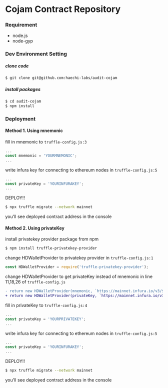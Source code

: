 # Cojam Contract Repository

### Requirement

- node.js
- node-gyp


### Dev Environment Setting

##### clone code

```bash
$ git clone git@github.com:haechi-labs/audit-cojam
```

##### install packages

```bash
$ cd audit-cojam
$ npm install
```


### Deployment

#### Method 1. Using mnemonic

fill in mnemonic to `truffle-config.js:3`

```js
...
const mnemonic = 'YOURMNEMONIC';
...
```

write infura key for connecting to ethereum nodes in `truffle-config.js:5`

```js
...
const privateKey = 'YOURINFURAKEY';
...
```

DEPLOY!!

```bash
$ npx truffle migrate --network mainnet
```

you'll see deployed contract address in the console



#### Method 2. Using privateKey

install privatekey provider package from npm

```bash
$ npm install truffle-privatekey-provider
```

change HDWalletProvider to privatekey provider in `truffle-config.js:1`

```js
const HDWalletProvider = require('truffle-privatekey-provider');
```

change HDWalletProvider to get privateKey instead of mnemonic in line 11,18,26 of `truffle-config.js`

```diff
- return new HDWalletProvider(mnemonic, `https://mainnet.infura.io/v3/${infurakey}`);
+ return new HDWalletProvider(privateKey, `https://mainnet.infura.io/v3/${infurakey}`);
```

fill in privateKey to `truffle-config.js:4`

```js
...
const privateKey = 'YOURPRIVATEKEY';
...
```

write infura key for connecting to ethereum nodes in `truffle-config.js:5`

```js
...
const privateKey = 'YOURINFURAKEY';
...
```

DEPLOY!!

```bash
$ npx truffle migrate --network mainnet
```

you'll see deployed contract address in the console


